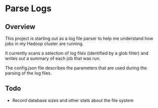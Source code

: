 Parse Logs
==========

Overview
--------
This project is starting out as a log file parser to help me understand how jobs in my Hadoop cluster are running.

It currently scans a selection of log files (identified by a glob filter) and writes out a summary of each job that was run.

The config.json file describes the parameters that are used during the parsing of the log files.

Todo
----
* Record database sizes and other stats about the file system
